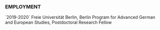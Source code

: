 ### EMPLOYMENT 
<p id=double-dates markdown=1>
`2019-2020` Freie Universität Berlin, Berlin Program for Advanced German and European Studies, Postdoctoral Research Fellow 
</p>
